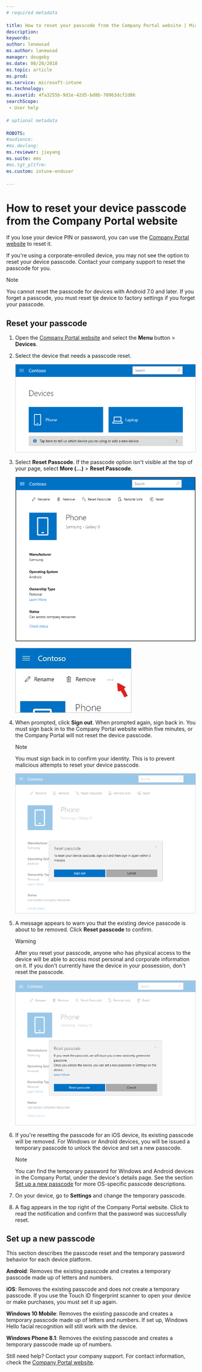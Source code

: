 ```yaml
---
# required metadata

title: How to reset your passcode from the Company Portal website | Microsoft Docs
description:
keywords:
author: lenewsad
ms.author: lanewsad
manager: dougeby
ms.date: 08/28/2018
ms.topic: article
ms.prod:
ms.service: microsoft-intune
ms.technology:
ms.assetid: 4fa3255b-9d1e-42d5-bd8b-70963dcf2d86
searchScope:
 - User help

# optional metadata

ROBOTS:  
#audience:
#ms.devlang:
ms.reviewer: jieyang
ms.suite: ems
#ms.tgt_pltfrm:
ms.custom: intune-enduser

---
```


# How to reset your device passcode from the Company Portal website

If you lose your device PIN or password, you can use the [Company Portal website](https://portal.manage.microsoft.com) to reset it.  

If you're using a corporate-enrolled device, you may not see the option to reset your device passcode. Contact your company support to reset the passcode for you.

   > [!NOTE]
   > You cannot reset the passcode for devices with Android 7.0 and later. If you forget a passcode, you must reset tje device to factory settings if you forget your passcode. 

## Reset your passcode

1.  Open the [Company Portal website](https://portal.manage.microsoft.com) and select the __Menu__ button > __Devices__.  

2. Select the device that needs a passcode reset.  

    ![A screenshot of the Devices page, with 2 tiles that show unidentified, generically named devices. A gray banner sits directly below the devices and prompts user to identify the device they are using or add a new one.](./media/rename-reset-device-step2-1808.png) 

3. Select **Reset Passcode**. If the passcode option isn't visible at the top of your page, select **More (…)** > **Reset Passcode**.   

   ![Device details page for a selected device on the Company Portal website, with a list of links at the top showing Rename, Remove, Reset Device, Reset Passcode, and Remote Lock. ](./media/rename-reset-device-1808.png)   

    ![Zoomed in view of the More icon, highlighted with a red arrow.](./media/rename-reset-device-step3-more-1808.png)  

4. When prompted, click **Sign out**. When prompted again, sign back in. You must sign back in to the Company Portal website within five minutes, or the Company Portal will not reset the device passcode.  

   > [!NOTE]
   > You must sign back in to confirm your identity. This is to prevent malicious attempts to reset your device passcode.

   ![Example screenshots showing a prompt to sign out of the Company Portal. The buttons for user input are Sign Out and Cancel.](./media/iwp-reset-passcode-popup-1808.png)

5. A message appears to warn you that the existing device passcode is about to be removed. Click **Reset passcode** to confirm.  
    > [!WARNING]
    > After you reset your passcode, anyone who has physical access to the device will be able to access most personal and corporate information on it. If you don't currently have the device in your possession, don't reset the passcode.  

   ![Example screenshot showing second reset passcode message. Includes link to learn more about setting a new passcode in the documentation, and individual buttons to reset passcode and cancel.](./media/iwp-reset-passcode-popup2-1808.png) 

6. If you're resetting the passcode for an iOS device, its existing passcode will be removed. For Windows or Android devices, you will be issued a temporary passcode to unlock the device and set a new passcode. 

   > [!NOTE]
   > You can find the temporary password for Windows and Android devices in the Company Portal, under the device's details page. See the section [Set up a new passcode](reset-your-passcode-cpwebsite.md#set-up-a-new-passcode) for more OS-specific passcode descriptions.  
   
7. On your device, go to **Settings** and change the temporary passcode. 

8. A flag appears in the top right of the Company Portal website. Click to read the notification and confirm that the password was successfully reset.  

## Set up a new passcode  

This section describes the passcode reset and the temporary password behavior for each device platform.  

**Android**: Removes the existing passcode and creates a temporary passcode made up of letters and numbers.

**iOS**: Removes the existing passcode and does not create a temporary passcode. If you use the Touch ID fingerprint scanner to open your device or make purchases, you must set it up again.  

**Windows 10 Mobile**: Removes the existing passcode and creates a temporary passcode made up of letters and numbers. If set up, Windows Hello facial recognition will still work with the device.
	
**Windows Phone 8.1**: Removes the existing passcode and creates a temporary passcode made up of numbers.  

Still need help? Contact your company support. For contact information, check the [Company Portal website](https://go.microsoft.com/fwlink/?linkid=2010980).  
